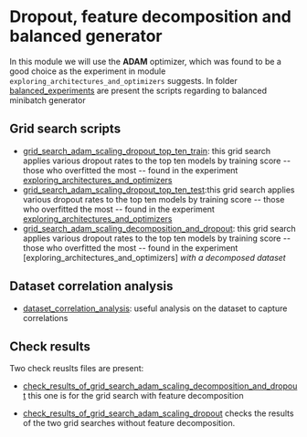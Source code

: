 # Dropout, feature decomposition and balanced generator

In this module we will use the **ADAM** optimizer, which was found to be a good choice as the experiment in module `exploring_architectures_and_optimizers` suggests.
In folder [balanced_experiments](https://github.com/alessio-cuzzocrea/tesi/tree/master/experiments/MLP_dropout_feature_decomposition_balanced_generator/balanced_experiments) are present the scripts regarding to balanced minibatch generator

## Grid search scripts
* [grid_search_adam_scaling_dropout_top_ten_train](https://github.com/alessio-cuzzocrea/tesi/blob/master/experiments/MLP_dropout_feature_decomposition_balanced_generator/grid_search_adam_scaling_dropout_top_ten_train.ipynb): this  grid search applies various dropout rates to the top ten models by training score -- those who overfitted the most -- found in the experiment [exploring_architectures_and_optimizers](https://github.com/alessio-cuzzocrea/tesi/tree/master/experiments/exploring_architecture_and_optimizers)
* [grid_search_adam_scaling_dropout_top_ten_test](https://github.com/alessio-cuzzocrea/tesi/blob/master/experiments/MLP_dropout_feature_decomposition_balanced_generator/grid_search_adam_scaling_dropout_top_ten_test.ipynb):this  grid search applies various dropout rates to the top ten models by training score -- those who overfitted the most -- found in the experiment  [exploring_architectures_and_optimizers](https://github.com/alessio-cuzzocrea/tesi/tree/master/experiments/exploring_architecture_and_optimizers)
* [grid_search_adam_scaling_decomposition_and_dropout](https://github.com/alessio-cuzzocrea/tesi/blob/master/experiments/MLP_dropout_feature_decomposition_balanced_generator/grid_search_adam_scaling_decomposition_and_dropout.ipynb):  this  grid search applies various dropout rates to the top ten models by training score -- those who overfitted the most -- found in the experiment [exploring_architectures_and_optimizers] *with a decomposed dataset*

## Dataset correlation analysis

* [dataset_correlation_analysis](https://github.com/alessio-cuzzocrea/tesi/blob/master/experiments/MLP_dropout_feature_decomposition_balanced_generator/dataset_correlation_analysis.ipynb): useful analysis on the dataset to capture correlations

## Check results

Two check reuslts files are present:
* [check_results_of_grid_search_adam_scaling_decomposition_and_dropout](https://github.com/alessio-cuzzocrea/tesi/blob/master/experiments/MLP_dropout_feature_decomposition_balanced_generator/check_results_of_grid_search_adam_scaling_decomposition_and_dropout.ipynb) this one is for the grid search with feature decomposition

* [check_results_of_grid_search_adam_scaling_dropout](https://github.com/alessio-cuzzocrea/tesi/blob/master/experiments/MLP_dropout_feature_decomposition_balanced_generator/check_results_of_grid_search_adam_scaling_dropout.ipynb) checks the results of the two grid searches without feature decomposition.